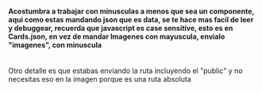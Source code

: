 #### Acostumbra a trabajar con minusculas a menos que sea un componente, aqui como estas mandando json que es data, se te hace mas facil de leer y debuggear, recuerda que javascript es case sensitive, esto es en Cards.json, en vez de mandar Imagenes con mayuscula, envialo "imagenes", con minuscula

<br>Otro detalle es que estabas enviando la ruta incluyendo el "public" y no necesitas eso en la imagen porque es una ruta absoluta

